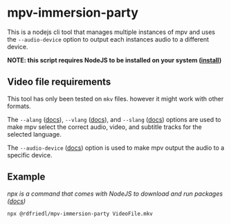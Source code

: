 # mpv-immersion-party

This is a nodejs cli tool that manages multiple instances of mpv and uses the `--audio-device` option to output each instances audio to a different device.

**NOTE: this script requires NodeJS to be installed on your system ([install](https://nodejs.org/en/download/))**

## Video file requirements

This tool has only been tested on `mkv` files. however it might work with other formats.

The `--alang` ([docs](https://mpv.io/manual/stable/#options-alang)), `--vlang` ([docs](https://mpv.io/manual/stable/#options-vlang)), and `--slang` ([docs](https://mpv.io/manual/stable/#options-slang)) options are used to make mpv select the correct audio, video, and subtitle tracks for the selected language.

The `--audio-device` ([docs](https://mpv.io/manual/stable/#options-audio-device)) option is used to make mpv output the audio to a specific device.

## Example

*npx is a command that comes with NodeJS to download and run packages ([docs](https://docs.npmjs.com/cli/v7/commands/npx))*

```bash
npx @rdfriedl/mpv-immersion-party VideoFile.mkv
```

